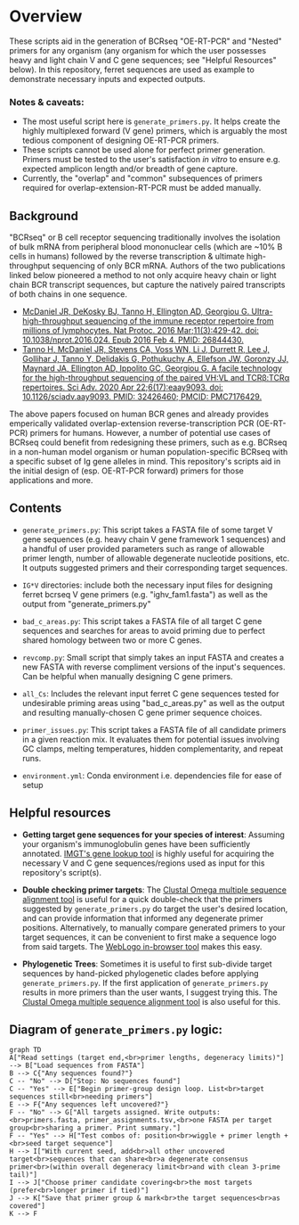 # Overview
These scripts aid in the generation of BCRseq "OE-RT-PCR" and "Nested" primers for any organism (any organism for which the user possesses heavy and light chain V and C gene sequences; see "Helpful Resources" below). In this repository, ferret sequences are used as example to demonstrate necessary inputs and expected outputs. 

### Notes & caveats:
- The most useful script here is `generate_primers.py`. It helps create the highly multiplexed forward (V gene) primers, which is arguably the most tedious component of designing OE-RT-PCR primers.
- These scripts cannot be used alone for perfect primer generation. Primers must be tested to the user's satisfaction *in vitro* to ensure e.g. expected amplicon length and/or breadth of gene capture.
- Currently, the "overlap" and "common" subsequences of primers required for overlap-extension-RT-PCR must be added manually.

## Background

"BCRseq" or B cell receptor sequencing traditionally involves the isolation of bulk mRNA from peripheral blood mononuclear cells (which are ~10% B cells in humans) followed by the reverse transcription & ultimate high-throughput sequencing of only BCR mRNA. Authors of the two publications linked below pioneered a method to not only acquire heavy chain or light chain BCR transcript sequences, but capture the natively paired transcripts of both chains in one sequence. 
- [McDaniel JR, DeKosky BJ, Tanno H, Ellington AD, Georgiou G. Ultra-high-throughput sequencing of the immune receptor repertoire from millions of lymphocytes. Nat Protoc. 2016 Mar;11(3):429-42. doi: 10.1038/nprot.2016.024. Epub 2016 Feb 4. PMID: 26844430.](https://pubmed.ncbi.nlm.nih.gov/26844430/)
- [Tanno H, McDaniel JR, Stevens CA, Voss WN, Li J, Durrett R, Lee J, Gollihar J, Tanno Y, Delidakis G, Pothukuchy A, Ellefson JW, Goronzy JJ, Maynard JA, Ellington AD, Ippolito GC, Georgiou G. A facile technology for the high-throughput sequencing of the paired VH:VL and TCRβ:TCRα repertoires. Sci Adv. 2020 Apr 22;6(17):eaay9093. doi: 10.1126/sciadv.aay9093. PMID: 32426460; PMCID: PMC7176429.](https://pmc.ncbi.nlm.nih.gov/articles/PMC7176429/)

The above papers focused on human BCR genes and already provides emperically validated overlap-extension reverse-transcription PCR (OE-RT-PCR) primers for humans. However, a number of potential use cases of BCRseq could benefit from redesigning these primers, such as e.g. BCRseq in a non-human model organism or human population-specific BCRseq with a specific subset of Ig gene alleles in mind. This repository's scripts aid in the initial design of (esp. OE-RT-PCR forward) primers for those applications and more.


## Contents
- `generate_primers.py`: This script takes a FASTA file of some target V gene sequences (e.g. heavy chain V gene framework 1 sequences) and a handful of user provided parameters such as range of allowable primer length, number of allowable degenerate nucleotide positions, etc. It outputs suggested primers and their corresponding target sequences.

- `IG*V` directories: include both the necessary input files for designing ferret bcrseq V gene primers (e.g. "ighv_fam1.fasta") as well as the output from "generate_primers.py"

- `bad_c_areas.py`: This script takes a FASTA file of all target C gene sequences and searches for areas to avoid priming due to perfect shared homology between two or more C genes.

- `revcomp.py`: Small script that simply takes an input FASTA and creates a new FASTA with reverse compliment versions of the input's sequences. Can be helpful when manually designing C gene primers.

- `all_Cs`: Includes the relevant input ferret C gene sequences tested for undesirable priming areas using "bad_c_areas.py" as well as the output and resulting manually-chosen C gene primer sequence choices.

- `primer_issues.py`: This script takes a FASTA file of all candidate primers in a given reaction mix. It evaluates them for potential issues involving GC clamps, melting temperatures, hidden complementarity, and repeat runs.

- `environment.yml`: Conda environment i.e. dependencies file for ease of setup

## Helpful resources

- **Getting target gene sequences for your species of interest**: Assuming your organism's immunoglobulin genes have been sufficiently annotated. [IMGT's gene lookup tool](https://www.imgt.org/genedb/) is highly useful for acquiring the necessary V and C gene sequences/regions used as input for this repository's script(s). 

- **Double checking primer targets**: The [Clustal Omega multiple sequence alignment tool](https://www.ebi.ac.uk/jdispatcher/msa/clustalo) is useful for a quick double-check that the primers suggested by `generate_primers.py` do target the user's desired location, and can provide information that informed any degenerate primer positions. Alternatively, to manually compare generated primers to your target sequences, it can be convenient to first make a sequence logo from said targets. The [WebLogo in-browser tool](https://weblogo.berkeley.edu/logo.cgi) makes this easy.

- **Phylogenetic Trees**: Sometimes it is useful to first sub-divide target sequences by hand-picked phylogenetic clades before applying `generate_primers.py`. If the first application of `generate_primers.py` results in more primers than the user wants, I suggest trying this. The [Clustal Omega multiple sequence alignment tool](https://www.ebi.ac.uk/jdispatcher/msa/clustalo) is also useful for this.

## Diagram of `generate_primers.py` logic:

```mermaid
graph TD
A["Read settings (target end,<br>primer lengths, degeneracy limits)"] --> B["Load sequences from FASTA"]
B --> C{"Any sequences found?"}
C -- "No" --> D["Stop: No sequences found"]
C -- "Yes" --> E["Begin primer-group design loop. List<br>target sequences still<br>needing primers"]
E --> F{"Any sequences left uncovered?"}
F -- "No" --> G["All targets assigned. Write outputs:<br>primers.fasta, primer_assignments.tsv,<br>one FASTA per target group<br>sharing a primer. Print summary."]
F -- "Yes" --> H["Test combos of: position<br>wiggle + primer length +<br>seed target sequence"]
H --> I["With current seed, add<br>all other uncovered target<br>sequences that can share<br>a degenerate consensus primer<br>(within overall degeneracy limit<br>and with clean 3-prime tail)"]
I --> J["Choose primer candidate covering<br>the most targets (prefer<br>longer primer if tied)"]
J --> K["Save that primer group & mark<br>the target sequences<br>as covered"]
K --> F
```